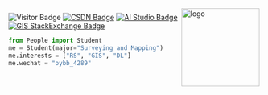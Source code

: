 
<img src="https://github-readme-stats.vercel.app/api?username=geoyee&show_icons=true" alt="logo" height="155" align="right" style="margin: 5px; margin-bottom:20px;" />

![Visitor Badge](https://visitor-badge.laobi.icu/badge?page_id=geoyee.geoyee&left_color=red&right_color=green&left_text=Hi%20Visitors)
[![CSDN Badge](https://img.shields.io/badge/CSDN-欧阳罢笔-orange)](https://blog.csdn.net/qq_39798423)
[![AI Studio Badge](https://img.shields.io/badge/AI%20Studio-geoyee-blue)](https://aistudio.baidu.com/aistudio/personalcenter/thirdview/1945)
[![GIS StackExchange Badge](https://img.shields.io/badge/GIS%20SE-geoyee-yellow)](https://gis.stackexchange.com/users/197065/geoyee)

``` python
from People import Student
me = Student(major="Surveying and Mapping")
me.interests = ["RS", "GIS", "DL"]
me.wechat = "oybb_4289"
```

<!--
**geoyee/geoyee** is a ✨ _special_ ✨ repository because its `README.md` (this file) appears on your GitHub profile.

Here are some ideas to get you started:

- 🔭 I’m currently working on ...
- 🌱 I’m currently learning ...
- 👯 I’m looking to collaborate on ...
- 🤔 I’m looking for help with ...
- 💬 Ask me about ...
- 📫 How to reach me: ...
- 😄 Pronouns: ...
- ⚡ Fun fact: ...
-->

<!--
![Top Langs](https://github-readme-stats.vercel.app/api/top-langs/?username=geoyee&theme=vue)
-->
